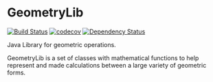 GeometryLib
===========

[![Build Status](https://travis-ci.org/dougmaitelli/GeometryLib.svg)](https://travis-ci.org/dougmaitelli/GeometryLib)
[![codecov](https://codecov.io/gh/dougmaitelli/GeometryLib/branch/master/graph/badge.svg)](https://codecov.io/gh/dougmaitelli/GeometryLib)
[![Dependency Status](https://www.versioneye.com/user/projects/555ca3fe634daa30fb000853//badge.svg?style=flat)](https://www.versioneye.com/user/projects/555ca3fe634daa30fb000853/)

Java Library for geometric operations.

GeometryLib is a set of classes with mathematical functions to help represent and made calculations between a large variety of geometric forms.
